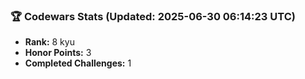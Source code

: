 ### 🏆 Codewars Stats (Updated: 2025-06-30 06:14:23 UTC)

- **Rank:** 8 kyu
- **Honor Points:** 3
- **Completed Challenges:** 1
